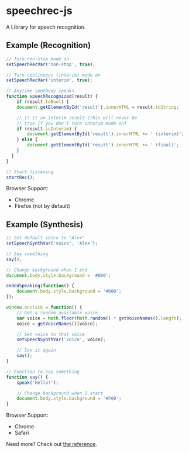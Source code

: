 # speechrec-js
A Library for speech recognition.

## Example (Recognition)
```javascript
// Turn non-stop mode on
setSpeechRecVar('non-stop', true);

// Turn continuous (interim) mode on
setSpeechRecVar('interim', true);

// Anytime somebody speaks
function speechRecognized(result) {
	if (result.toBool) {
  	document.getElementById('result').innerHTML = result.toString;

  	// Is it an interim result (this will never be
  	// true if you don't turn interim mode on)
  	if (result.isInterim) {
  		document.getElementById('result').innerHTML += ' (interim)';
  	} else {
  		document.getElementById('result').innerHTML += ' (final)';
  	}
  }
}

// Start listening
startRec();
```
Browser Support:
* Chrome
* Firefox (not by default)

## Example (Synthesis)
```javascript
// Set default voice to "Alex"
setSpeechSynthVar('voice', 'Alex');

// Say something
say();

// Change background when I end
document.body.style.background = '#000';

endedSpeaking(function() {
	document.body.style.background = '#000';
});

window.onclick = function() {
	// Get a random available voice
	var voice = Math.floor(Math.random() * getVoiceNames().length);
	voice = getVoiceNames()[voice];

	// Set voice to that voice
	setSpeechSynthVar('voice', voice);

	// Say it again
	say();
}

// Function to say something
function say() {
	speak('Hello!');

	// Change background when I start
	document.body.style.background = '#F00';
}
```
Browser Support:
* Chrome
* Safari

Need more? Check out [the reference](https://github.com/simon-tiger/speechjs/wiki/Reference).
